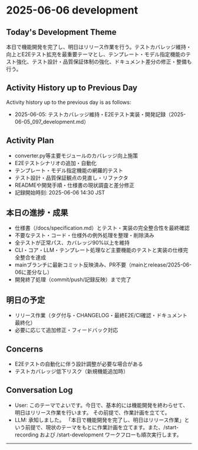 # 2025-06-06 development

## Today's Development Theme

本日で機能開発を完了し、明日はリリース作業を行う。テストカバレッジ維持・向上とE2Eテスト拡充を最重要テーマとし、テンプレート・モデル指定機能のテスト強化、テスト設計・品質保証体制の強化、ドキュメント差分の修正・整備も行う。

## Activity History up to Previous Day
Activity history up to the previous day is as follows:
* 2025-06-05: テストカバレッジ維持・E2Eテスト実装・開発記録（2025-06-05_097_development.md）

## Activity Plan
- converter.py等主要モジュールのカバレッジ向上施策
- E2Eテストシナリオの追加・自動化
- テンプレート・モデル指定機能の網羅的テスト
- テスト設計・品質保証観点の見直し・リファクタ
- READMEや開発手順・仕様書の現状調査と差分修正
- 記録開始時刻: 2025-06-06 14:30 JST

## 本日の進捗・成果
- 仕様書（/docs/specification.md）とテスト・実装の完全整合性を最終確認
- 不要なテスト・コード・仕様外の例外処理を整理・削除済み
- 全テストが正常パス、カバレッジ90%以上を維持
- CLI・コア・LLM・テンプレート処理など主要機能のテストと実装の仕様完全整合を達成
- mainブランチに最新コミット反映済み、PR不要（mainとrelease/2025-06-06に差分なし）
- 開発終了処理（commit/push/記録反映）まで完了

## 明日の予定
- リリース作業（タグ付与・CHANGELOG・最終E2E/CI確認・ドキュメント最終化）
- 必要に応じて追加修正・フィードバック対応

## Concerns
- E2Eテストの自動化に伴う設計調整が必要な場合がある
- テストカバレッジ低下リスク（新規機能追加時）

## Conversation Log
- User: このテーマでよいです。今日で、基本的には機能開発を終わらせて、明日はリリース作業を行います。
その前提で、作業計画を立てて。
- LLM: 承知しました。
「本日で機能開発を完了し、明日はリリース作業」という前提で、現状のテーマをもとに作業計画を立てます。また、/start-recording および /start-development ワークフローも順次実行します。

---

